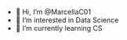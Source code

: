- 👋 Hi, I’m @MarcellaC01
- 👀 I’m interested in Data Science
- 🌱 I’m currently learning CS

<!---
MarcellaC01/MarcellaC01 is a ✨ special ✨ repository because its `README.md` (this file) appears on your GitHub profile.
You can click the Preview link to take a look at your changes.
--->
